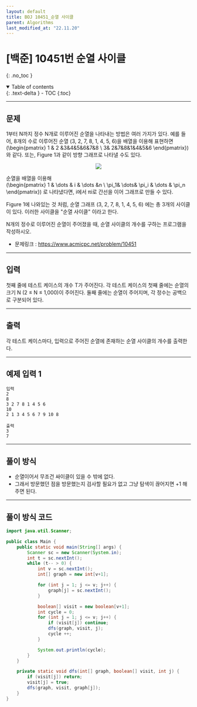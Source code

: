 ```yaml
---
layout: default
title: BOJ 10451_순열 사이클
parent: Algorithms
last_modified_at: "22.11.20"
---
```


# [백준] 10451번 순열 사이클
{: .no_toc }

<details open markdown="block">
  <summary>
    Table of contents
  </summary>
  {: .text-delta }
- TOC
{:toc}
</details>

---
## 문제
1부터 N까지 정수 N개로 이루어진 순열을 나타내는 방법은 여러 가지가 있다. 예를 들어, 8개의 수로 이루어진 순열 (3, 2, 7, 8, 1, 4, 5, 6)을 배열을 이용해 표현하면  
 \(\begin{pmatrix} 1 & 2 &3&4&5&6&7&8 \\  3& 2&7&8&1&4&5&6 \end{pmatrix}\) 와 같다. 또는, Figure 1과 같이 방향 그래프로 나타낼 수도 있다.
<p align="center" display="inline-block"><img src="https://www.acmicpc.net/upload/images2/permut.png"></p>

순열을 배열을 이용해  
 \(\begin{pmatrix} 1 & \dots & i & \dots &n \\  \pi_1& \dots& \pi_i & \dots & \pi_n \end{pmatrix}\) 로 나타냈다면, i에서 πi로 간선을 이어 그래프로 만들 수 있다.

Figure 1에 나와있는 것 처럼, 순열 그래프 (3, 2, 7, 8, 1, 4, 5, 6) 에는 총 3개의 사이클이 있다. 이러한 사이클을 "순열 사이클" 이라고 한다.

N개의 정수로 이루어진 순열이 주어졌을 때, 순열 사이클의 개수를 구하는 프로그램을 작성하시오.



- 문제링크 :
<a href="https://www.acmicpc.net/problem/10451">https://www.acmicpc.net/problem/10451
</a>

---
## 입력
첫째 줄에 테스트 케이스의 개수 T가 주어진다. 각 테스트 케이스의 첫째 줄에는 순열의 크기 N (2 ≤ N ≤ 1,000)이 주어진다. 둘째 줄에는 순열이 주어지며, 각 정수는 공백으로 구분되어 있다.

---
## 출력
각 테스트 케이스마다, 입력으로 주어진 순열에 존재하는 순열 사이클의 개수를 출력한다.

---
## 예제 입력 1

```
입력
2
8
3 2 7 8 1 4 5 6
10
2 1 3 4 5 6 7 9 10 8

출력
3
7
```
---

## 풀이 방식
- 순열이어서 무조건 싸이클이 있을 수 밖에 없다.
- 그래서 방문했던 점을 방문했는지 검사할 필요가 없고 그냥 탐색이 끊어지면 +1 해주면 된다.

---

## 풀이 방식 코드
```java
import java.util.Scanner;

public class Main {
    public static void main(String[] args) {
        Scanner sc = new Scanner(System.in);
        int t = sc.nextInt();
        while (t-- > 0) {
            int v = sc.nextInt();
            int[] graph = new int[v+1];

            for (int j = 1; j <= v; j++) {
                graph[j] = sc.nextInt();
            }

            boolean[] visit = new boolean[v+1];
            int cycle = 0;
            for (int j = 1; j <= v; j++) {
                if (visit[j]) continue;
                dfs(graph, visit, j);
                cycle ++;
            }

            System.out.println(cycle);
        }
    }

    private static void dfs(int[] graph, boolean[] visit, int j) {
        if (visit[j]) return;
        visit[j] = true;
        dfs(graph, visit, graph[j]);
    }
}
```
